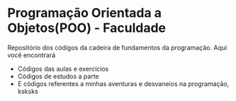 # Programação Orientada a Objetos(POO) - Faculdade
Repositório dos códigos da cadeira de fundamentos da programação. Aqui você encontrará

* Códigos das aulas e exercícios
* Códigos de estudos a parte
* E códigos referentes a minhas aventuras e desvaneios na programação, ksksks
